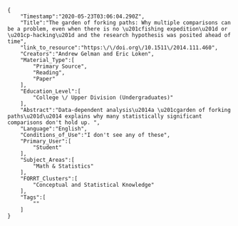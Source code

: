 
    {
        "Timestamp":"2020-05-23T03:06:04.290Z",
        "Title":"The garden of forking paths: Why multiple comparisons can be a problem, even when there is no \u201cfishing expedition\u201d or \u201cp-hacking\u201d and the research hypothesis was posited ahead of time",
        "link_to_resource":"https:\/\/doi.org\/10.1511\/2014.111.460",
        "Creators":"Andrew Gelman and Eric Loken",
        "Material_Type":[
            "Primary Source",
            "Reading",
            "Paper"
        ],
        "Education_Level":[
            "College \/ Upper Division (Undergraduates)"
        ],
        "Abstract":"Data-dependent analysis\u2014a \u201cgarden of forking paths\u201d\u2014 explains why many statistically significant comparisons don't hold up. ",
        "Language":"English",
        "Conditions_of_Use":"I don't see any of these",
        "Primary_User":[
            "Student"
        ],
        "Subject_Areas":[
            "Math & Statistics"
        ],
        "FORRT_Clusters":[
            "Conceptual and Statistical Knowledge"
        ],
        "Tags":[
            ""
        ]
    }
